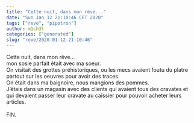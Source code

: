 ```yaml
---
title: "Cette nuit, dans mon rêve..."
date: "Sun Jan 12 21:10:46 CET 2020"
tags: ["reve", "pipotron"]
author: m1ch3l
categories: ["generated"]
slug: "reve/2020-01-12-21:10:46"
---
```


Cette nuit, dans mon rêve...<br>
mon sosie parfait était avec ma soeur.<br>
On visitait des grottes préhistoriques, ou les mecs avaient foutu du platre partout sur les oeuvres pour avoir des traces.<br>
On était dans ma baignoire, nous mangions des pommes.<br>
J’étais dans un magasin avec des clients qui avaient tous des cravates et qui devaient passer leur cravate au caissier pour pouvoir acheter leurs articles.<br>
<br>
FIN.<br>
<br>
